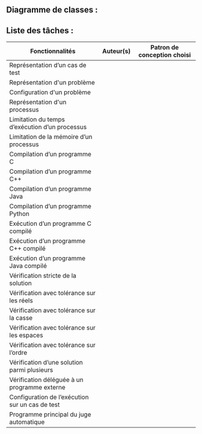 ## Diagramme de classes : 



## Liste des tâches :


| Fonctionnalités                            |  Auteur(s)                                     | Patron de conception choisi |
| ------------------------------------------ |  --------------------------------------------- | ------------------------ |
| Représentation d’un cas de test                 |                               |           |
| Représentation d'un problème    |                                |
| Configuration d'un problème                   |                                     |           |
| Représentation d'un processus       |                                      |           |
| Limitation du temps d’exécution d’un processus     |                                     |           |
| Limitation de la mémoire d’un processus    |                                      |           |
| Compilation d’un programme C               |                                      |           |
| Compilation d’un programme C++               |                                      |           |
| Compilation d’un programme Java               |                                      |           |
| Compilation d’un programme Python               |                                      |           |
| Exécution d’un programme C compilé               |                                      |           |
| Exécution d’un programme C++ compilé         |                                      |           |
| Exécution d’un programme Java compilé            |                                      |           |
| Vérification stricte de la solution          |                                      |           |
| Vérification avec tolérance sur les réels               |                                      |           |
| Vérification avec tolérance sur la casse               |                                      |           |
| Vérification avec tolérance sur les espaces                |                                      |           |
| Vérification avec tolérance sur l’ordre             |                                      |           |
| Vérification d’une solution parmi plusieurs               |                                      |           |
| Vérification déléguée à un programme externe               |                                      |           |
| Configuration de l’exécution sur un cas de test               |                                      |           |
| Programme principal du juge automatique               |                                      |           |
